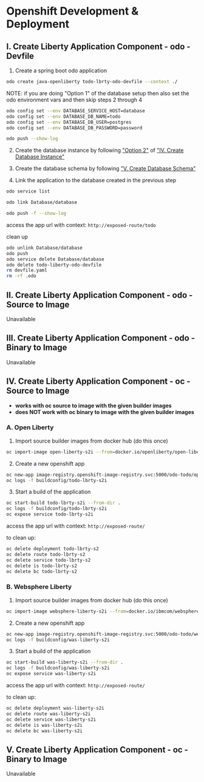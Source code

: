 # Openshift Development & Deployment

## I. Create Liberty Application Component - odo - Devfile

1. Create a spring boot odo application

```bash
odo create java-openliberty todo-lbrty-odo-devfile --context ./
```

NOTE: if you are doing "Option 1" of the database setup then also set the odo environment vars and then skip steps 2 through 4

```bash
odo config set --env DATABASE_SERVICE_HOST=database
odo config set --env DATABASE_DB_NAME=todo
odo config set --env DATABASE_DB_USER=postgres
odo config set --env DATABASE_DB_PASSWORD=password

odo push --show-log
```

2. Create the database instance by following ["Option 2"](../README.md#option-2-create-database-instance-with-odo) of ["IV. Create Database Instance"](../README.md#iv-create-database-instance)

3. Create the database schema by following ["V. Create Database Schema"](../README.md#v-create-database-schema)

4. Link the application to the database created in the previous step

```bash
odo service list

odo link Database/database 

odo push -f --show-log
```

access the app url with context: `http://exposed-route/todo`

clean up

```bash
odo unlink Database/database
odo push
odo service delete Database/database
odo delete todo-liberty-odo-devfile
rm devfile.yaml
rm -rf .odo
```

## II. Create Liberty Application Component - odo - Source to Image

Unavailable

## III. Create Liberty Application Component - odo - Binary to Image

Unavailable

## IV. Create Liberty Application Component - oc - Source to Image

- **works with oc source to image with the given builder images**
- **does NOT work with oc binary to image with the given builder images**

### A. Open Liberty

1. Import source builder images from docker hub (do this once)

```bash
oc import-image open-liberty-s2i --from=docker.io/openliberty/open-liberty-s2i --all --confirm 
```

2. Create a new openshift app

```bash
oc new-app image-registry.openshift-image-registry.svc:5000/odo-todo/open-liberty-s2i:20.0.0.9-java11~/. --name=todo-lbrty-s2i
oc logs -f buildconfig/todo-lbrty-s2i
```

3. Start a build of the application

```bash
oc start-build todo-lbrty-s2i --from-dir .
oc logs -f buildconfig/todo-lbrty-s2i
oc expose service todo-lbrty-s2i
```

access the app url with context: `http://exposed-route/`

to clean up: 

```bash
oc delete deployment todo-lbrty-s2
oc delete route todo-lbrty-s2
oc delete service todo-lbrty-s2
oc delete is todo-lbrty-s2
oc delete bc todo-lbrty-s2
```

### B. Websphere Liberty

1. Import source builder images from docker hub (do this once)

```bash
oc import-image websphere-liberty-s2i --from=docker.io/ibmcom/websphere-liberty-s2i --all --confirm
```

2. Create a new openshift app

```bash
oc new-app image-registry.openshift-image-registry.svc:5000/odo-todo/websphere-liberty-s2i:20.0.0.12-java11~/. --name=was-liberty-s2i
oc logs -f buildconfig/was-liberty-s2i
```

3. Start a build of the application

```bash
oc start-build was-liberty-s2i --from-dir .
oc logs -f buildconfig/was-liberty-s2i
oc expose service was-liberty-s2i
```

access the app url with context: `http://exposed-route/`

to clean up: 

```bash
oc delete deployment was-liberty-s2i
oc delete route was-liberty-s2i
oc delete service was-liberty-s2i
oc delete is was-liberty-s2i
oc delete bc was-liberty-s2i
```

## V. Create Liberty Application Component - oc - Binary to Image

Unavailable